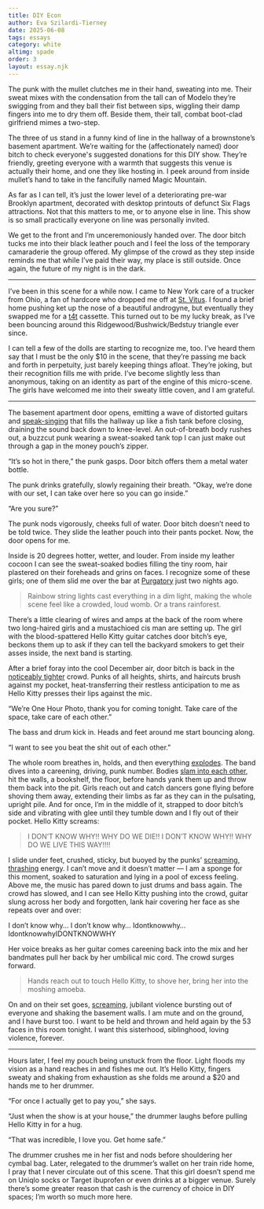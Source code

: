 ```yaml
---
title: DIY Econ
author: Eva Szilardi-Tierney
date: 2025-06-08
tags: essays
category: white
altimg: spade
order: 3
layout: essay.njk
---
```


The punk with the mullet clutches me in their hand, sweating into me. Their sweat mixes with the condensation from the tall can of Modelo they’re swigging from and they ball their fist between sips, wiggling their damp fingers into me to dry them off. Beside them, their tall, combat boot-clad girlfriend mimes a two-step.

The three of us stand in a funny kind of line in the hallway of a brownstone’s basement apartment. We’re waiting for the (affectionately named) door bitch to check everyone's suggested donations for this DIY show. They’re friendly, greeting everyone with a warmth that suggests this venue is actually their home, and one they like hosting in. I peek around from inside mullet’s hand to take in the fancifully named Magic Mountain.

As far as I can tell, it’s just the lower level of a deteriorating pre-war Brooklyn apartment, decorated with desktop printouts of defunct Six Flags attractions. Not that this matters to me, or to anyone else in line. This show is so small practically everyone on line was personally invited.

We get to the front and I’m unceremoniously handed over. The door bitch tucks me into their black leather pouch and I feel the loss of the temporary camaraderie the group offered. My glimpse of the crowd as they step inside reminds me that while I’ve paid their way, my place is still outside. Once again, the future of my night is in the dark.

<hr/>

I’ve been in this scene for a while now. I came to New York care of a trucker from Ohio, a fan of hardcore who dropped me off at <a href="https://youtu.be/GvoBaCpoXAk?si=aAC5b0rjMKMl7_91&t=400" target="_blank">St. Vitus</a>. I found a brief home pushing ket up the nose of a beautiful androgyne, but eventually they swapped me for a <a href="https://youtu.be/6_MP4c9xHe4?si=HnBDD_0kHvGzrtnn" target="_blank">t4t</a> cassette. This turned out to be my lucky break, as I’ve been bouncing around this Ridgewood/Bushwick/Bedstuy triangle ever since.

I can tell a few of the dolls are starting to recognize me, too. I’ve heard them say that I must be the only $10 in the scene, that they’re passing me back and forth in perpetuity, just barely keeping things afloat. They’re joking, but their recognition fills me with pride. I’ve become slightly less than anonymous, taking on an identity as part of the engine of this micro-scene. The girls have welcomed me into their sweaty little coven, and I am grateful.

<hr/>

The basement apartment door opens, emitting a wave of distorted guitars and <a href="https://www.youtube.com/watch?v=r2fbqUgyg-E" target="_blank">speak-singing</a> that fills the hallway up like a fish tank before closing, draining the sound back down to knee-level. An out-of-breath body rushes out, a buzzcut punk wearing a sweat-soaked tank top I can just make out through a gap in the money pouch’s zipper.

“It’s so hot in there,” the punk gasps. Door bitch offers them a metal water bottle.

The punk drinks gratefully, slowly regaining their breath. “Okay, we’re done with our set, I can take over here so you can go inside.”

“Are you sure?” 

The punk nods vigorously, cheeks full of water. Door bitch doesn’t need to be told twice. They slide the leather pouch into their pants pocket. Now, the door opens for me.

Inside is 20 degrees hotter, wetter, and louder. From inside my leather cocoon I can see the sweat-soaked bodies filling the tiny room, hair plastered on their foreheads and grins on faces. I recognize some of these girls; one of them slid me over the bar at <a href="https://youtu.be/uzCmbQ5GHXk?si=1Lur-QpgL1LOLgfn&t=77" target="_blank">Purgatory</a> just two nights ago. <blockquote>Rainbow string lights cast everything in a dim light, making the whole scene feel like a crowded, loud womb. Or a trans rainforest.</blockquote>

There’s a little clearing of wires and amps at the back of the room where two long-haired girls and a mustachioed cis man are setting up. The girl with the blood-spattered Hello Kitty guitar catches door bitch’s eye, beckons them up to ask if they can tell the backyard smokers to get their asses inside, the next band is starting. 

After a brief foray into the cool December air, door bitch is back in the <a href="https://youtu.be/RJb4GqYri_4?si=2yUVLA9uKNgts6t4&t=1533" target="_blank">noticeably tighter</a> crowd. Punks of all heights, shirts, and haircuts brush against my pocket, heat-transferring their restless anticipation to me as Hello Kitty presses their lips against the mic.

“We’re One Hour Photo, thank you for coming tonight. Take care of the space, take care of each other.”

The bass and drum kick in. Heads and feet around me start bouncing along.

“I want to see you beat the shit out of each other.”

The whole room breathes in, holds, and then everything <a href="https://www.youtube.com/watch?v=z8gjTSx2IXc" target="_blank">explodes</a>. The band dives into a careening, driving, punk number. Bodies <a href="https://youtu.be/-S6G7M5Ryl0?si=zB8_0IDG6HI6N1Sa&t=504" target="_blank">slam into each other</a>, hit the walls, a bookshelf, the floor, before hands yank them up and throw them back into the pit. Girls reach out and catch dancers gone flying before shoving them away, extending their limbs as far as they can in the pulsating, upright pile. And for once, I’m in the middle of it, strapped to door bitch’s side and vibrating with glee until they tumble down and I fly out of their pocket. Hello Kitty screams:

<blockquote>I DON’T KNOW WHY!! WHY DO WE DIE!! I DON’T KNOW WHY!! WHY DO WE LIVE THIS WAY!!!!</blockquote>

I slide under feet, crushed, sticky, but buoyed by the punks’ <a href="https://youtu.be/w0G63UbpTy8?si=k1-Gtt1mHUkRGiY0&t=619" target="_blank">screaming, thrashing</a> energy. I can’t move and it doesn’t matter — I am a sponge for this moment, soaked to saturation and lying in a pool of excess feeling. Above me, the music has pared down to just drums and bass again. The crowd has slowed, and I can see Hello Kitty pushing into the crowd, guitar slung across her body and forgotten, lank hair covering her face as she repeats over and over:

I don’t know why… I don’t know why… Idontknowwhy… IdontknowwhyIDONTKNOWWHY
 
Her voice breaks as her guitar comes careening back into the mix and her bandmates pull her back by her umbilical mic cord. The crowd surges forward. <blockquote>Hands reach out to touch Hello Kitty, to shove her, bring her into the moshing amoeba.</blockquote>

On and on their set goes, <a href="https://youtu.be/mttLnd-WUew?si=izRr_Of8DHgcAnGR&t=435" target="_blank">screaming</a>, jubilant violence bursting out of everyone and shaking the basement walls. I am mute and on the ground, and I have burst too. I want to be held and thrown and held again by the 53 faces in this room tonight. I want this sisterhood, siblinghood, loving violence, forever.
 
<hr/>

Hours later, I feel my pouch being unstuck from the floor. Light floods my vision as a hand reaches in and fishes me out. It’s Hello Kitty, fingers sweaty and shaking from exhaustion as she folds me around a $20 and hands me to her drummer.

“For once I actually get to pay you,” she says.

“Just when the show is at your house,” the drummer laughs before pulling Hello Kitty in for a hug.

“That was incredible, I love you. Get home safe.”

The drummer crushes me in her fist and nods before shouldering her cymbal bag. Later, relegated to the drummer’s wallet on her train ride home, I pray that I never circulate out of this scene. That this girl doesn’t spend me on Uniqlo socks or Target ibuprofen or even drinks at a bigger venue. Surely there’s some greater reason that cash is the currency of choice in DIY spaces; I’m worth so much more here. 


